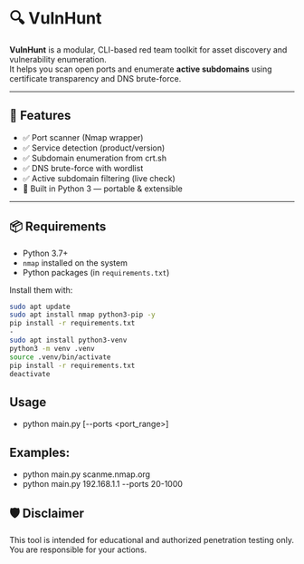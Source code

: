 # 🔍 VulnHunt

**VulnHunt** is a modular, CLI-based red team toolkit for asset discovery and vulnerability enumeration.  
It helps you scan open ports and enumerate **active subdomains** using certificate transparency and DNS brute-force.

---

## 🚀 Features

- ✅ Port scanner (Nmap wrapper)
- ✅ Service detection (product/version)
- ✅ Subdomain enumeration from crt.sh
- ✅ DNS brute-force with wordlist
- ✅ Active subdomain filtering (live check)
- 🧰 Built in Python 3 — portable & extensible

---

## 📦 Requirements

- Python 3.7+
- `nmap` installed on the system
- Python packages (in `requirements.txt`)

Install them with:

```bash
sudo apt update
sudo apt install nmap python3-pip -y
pip install -r requirements.txt
-
sudo apt install python3-venv
python3 -m venv .venv
source .venv/bin/activate
pip install -r requirements.txt
deactivate
```

## Usage

- python main.py <target> [--ports <port_range>]

## Examples:

- python main.py scanme.nmap.org
- python main.py 192.168.1.1 --ports 20-1000

## 🛡️ Disclaimer

This tool is intended for educational and authorized penetration testing only.
You are responsible for your actions.
